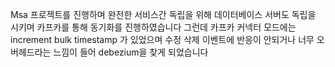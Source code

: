 
Msa 프로젝트를 진행하며 완전한 서비스간 독립을 위해 데이터베이스 서버도 독립을 시키며 카프카를 통해 동기화를 진행하였습니다
그런데 카프카 커넥터 모드에는 increment bulk timestamp 가 있었으며 수정 삭제 이벤트에 반응이 안되거나 너무 오버헤드라는 느낌이 들어 debezium을 찾게 되었습니다































